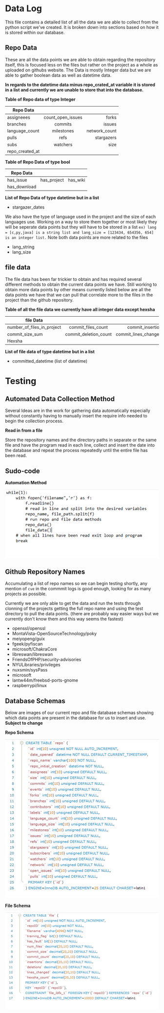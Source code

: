 # Data Log

This file contains a detailed list of all the data we are able to collect from the python script we've created. It is
broken down into sections based on how it is stored within our database.

## Repo Data

These are all the data points we are able to obtain regarding the repository itself, this is focused less on the files
but rather on the project as a whole as uploaded on githubs website. The Data is mostly Integer data but we are able to
gather boolean data as well as datetime data.

**In regards to the datetime data minus repo_crated_at variable it is stored in a list and currently we are unable to
store that into the database.**

**Table of Repo data of type Integer** 

| Repo Data       |                  |               |
| ----------------|:----------------:| -------------:|
| assigneees      | count_open_issues| forks         |
| branches        | commits          | issues        |
| language_count  | milestones       | network_count |
| pulls           | refs             | stargazers    |
| subs            | watchers         | size          |
| repo_created_at |                  |               |


**Table of Repo Data of type bool**

| Repo Data       |                  |               |
| ----------------|:----------------:| -------------:|
| has_issue       | has_project      | has_wiki      |
| has_download    |                  |               |

**List of Repo Data of type datetime but in a list**

- stargazer_dates

We also have the type of language used in the project and the size of each languages use. Working on a way to store them
together or most likely they will be seperate data points but they will have to be stored in a list
`ex) lang = [c,py,java] is a string list and lang_size = [123434, 654356, 654] is an integer list.` Note both data
points are more related to the files 

- lang_string
- lang_size

## file data

The file data has been far trickier to obtain and has required several different methods to obtain the current data
points we have. Still working to obtain more data points by other means currently listed below are all the data points
we have that we can pull that correlate more to the files in the project than the github repository.

**Table of all the file data we currently have all integer data except hexsha**

| file Data                  |                        |                             |
| ---------------------------|:----------------------:| ---------------------------:|
| number_of_files_in_project | commit_files_count     | commit_insertion_count      |
| commit_size_sum            | commit_deletion_count  | commit_lines_changed_count  |
| Hexsha                     |                        |                             |


**List of file data of type datetime but in a list**

- committed_datetime (list of datetime)


# Testing

## Automated Data Collection Method

Several Ideas are in the work for gathering data automatically especially without constantly having to manually insert
the require info needed to begin the collection process.

**Read in from a file**

Store the repository names and the directory paths in separate or the same file and have the program read in each line,
collect and insert the date into the database and repeat the process repeatedly until the entire file has been
read.

## Sudo-code

**Automation Method**

![sudo-code](screenshots/sudocode.PNG)

## Github Repository Names

Accumulating a list of repo names so we can begin testing shortly, any mention of `cve` in the commmit logs is good
enough, looking for as many projects as possible.

Currently we are only able to get the data and run the tests through clonning of the projects getting the full repo name
and using the test directory to pull the data points. (there are probably way easier ways but we currently don't know
them and this way seems the fastest)

- openssl/openssl
- MontaVista-OpenSourceTechnology/poky
- meiyopeng/guix
- fgeek/pyfiscan
- microsoft/ChakraCore
- libreswan/libreswan
- FriendsOfPHP/security-advisories
- NYULibraries/privileges
- nuxsmin/sysPass
- microsoft
- lantw44m/freebsd-ports-gnome
- raspberrypi/linux


## Database Schemas

Below are images of our current repo and file database schemas showing which data points are present in the database
for us to insert and use. **Subject to change**

**Repo Schema**

![repo-schema](screenshots/repo.PNG)

**File Schema**

![file-schema](screenshots/file.PNG)

